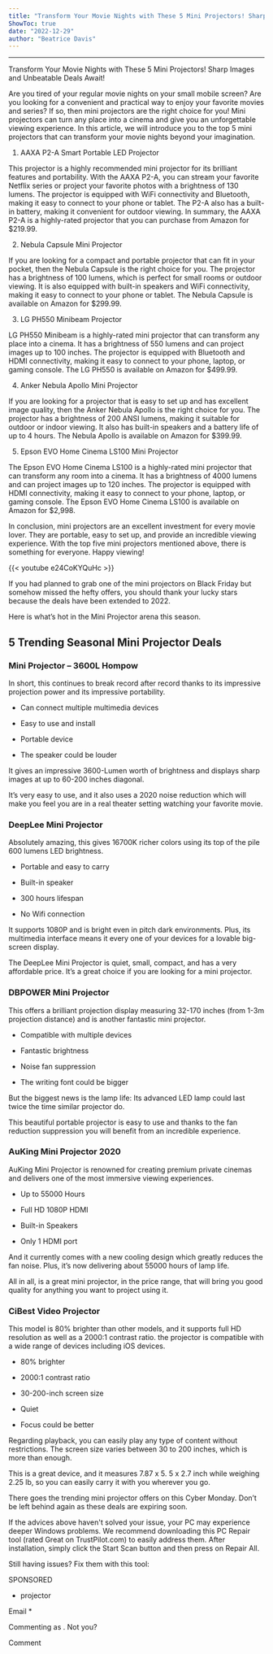 ```yaml
---
title: "Transform Your Movie Nights with These 5 Mini Projectors! Sharp Images and Unbeatable Deals Await!"
ShowToc: true 
date: "2022-12-29"
author: "Beatrice Davis"
---
```

*****
Transform Your Movie Nights with These 5 Mini Projectors! Sharp Images and Unbeatable Deals Await!

Are you tired of your regular movie nights on your small mobile screen? Are you looking for a convenient and practical way to enjoy your favorite movies and series? If so, then mini projectors are the right choice for you! Mini projectors can turn any place into a cinema and give you an unforgettable viewing experience. In this article, we will introduce you to the top 5 mini projectors that can transform your movie nights beyond your imagination.

1. AAXA P2-A Smart Portable LED Projector

This projector is a highly recommended mini projector for its brilliant features and portability. With the AAXA P2-A, you can stream your favorite Netflix series or project your favorite photos with a brightness of 130 lumens. The projector is equipped with WiFi connectivity and Bluetooth, making it easy to connect to your phone or tablet. The P2-A also has a built-in battery, making it convenient for outdoor viewing. In summary, the AAXA P2-A is a highly-rated projector that you can purchase from Amazon for $219.99.

2. Nebula Capsule Mini Projector

If you are looking for a compact and portable projector that can fit in your pocket, then the Nebula Capsule is the right choice for you. The projector has a brightness of 100 lumens, which is perfect for small rooms or outdoor viewing. It is also equipped with built-in speakers and WiFi connectivity, making it easy to connect to your phone or tablet. The Nebula Capsule is available on Amazon for $299.99.

3. LG PH550 Minibeam Projector

LG PH550 Minibeam is a highly-rated mini projector that can transform any place into a cinema. It has a brightness of 550 lumens and can project images up to 100 inches. The projector is equipped with Bluetooth and HDMI connectivity, making it easy to connect to your phone, laptop, or gaming console. The LG PH550 is available on Amazon for $499.99.

4. Anker Nebula Apollo Mini Projector

If you are looking for a projector that is easy to set up and has excellent image quality, then the Anker Nebula Apollo is the right choice for you. The projector has a brightness of 200 ANSI lumens, making it suitable for outdoor or indoor viewing. It also has built-in speakers and a battery life of up to 4 hours. The Nebula Apollo is available on Amazon for $399.99.

5. Epson EVO Home Cinema LS100 Mini Projector

The Epson EVO Home Cinema LS100 is a highly-rated mini projector that can transform any room into a cinema. It has a brightness of 4000 lumens and can project images up to 120 inches. The projector is equipped with HDMI connectivity, making it easy to connect to your phone, laptop, or gaming console. The Epson EVO Home Cinema LS100 is available on Amazon for $2,998.

In conclusion, mini projectors are an excellent investment for every movie lover. They are portable, easy to set up, and provide an incredible viewing experience. With the top five mini projectors mentioned above, there is something for everyone. Happy viewing!

{{< youtube e24CoKYQuHc >}} 



If you had planned to grab one of the mini projectors on Black Friday but somehow missed the hefty offers, you should thank your lucky stars because the deals have been extended to 2022.
 

 
Here is what’s hot in the Mini Projector arena this season.
 
## 5 Trending Seasonal Mini Projector Deals
 
### Mini Projector – 3600L Hompow
 
In short, this continues to break record after record thanks to its impressive projection power and its impressive portability.
 
- Can connect multiple multimedia devices
 - Easy to use and install
 - Portable device

 
- The speaker could be louder

 
It gives an impressive 3600-Lumen worth of brightness and displays sharp images at up to 60-200 inches diagonal.
 
It’s very easy to use, and it also uses a 2020 noise reduction which will make you feel you are in a real theater setting watching your favorite movie.
 
### DeepLee Mini Projector
 
Absolutely amazing, this gives 16700K richer colors using its top of the pile 600 lumens LED brightness.
 
- Portable and easy to carry
 - Built-in speaker
 - 300 hours lifespan

 
- No Wifi connection

 
It supports 1080P and is bright even in pitch dark environments. Plus, its multimedia interface means it every one of your devices for a lovable big-screen display.
 
The DeepLee Mini Projector is quiet, small, compact, and has a very affordable price. It’s a great choice if you are looking for a mini projector.
 
### DBPOWER Mini Projector 
 
This offers a brilliant projection display measuring 32-170 inches (from 1-3m projection distance) and is another fantastic mini projector.
 
- Compatible with multiple devices
 - Fantastic brightness
 - Noise fan suppression

 
- The writing font could be bigger

 
But the biggest news is the lamp life: Its advanced LED lamp could last twice the time similar projector do.
 
This beautiful portable projector is easy to use and thanks to the fan reduction suppression you will benefit from an incredible experience.
 
### AuKing Mini Projector 2020
 
AuKing Mini Projector is renowned for creating premium private cinemas and delivers one of the most immersive viewing experiences.
 
- Up to 55000 Hours
 - Full HD 1080P HDMI
 - Built-in Speakers

 
- Only 1 HDMI port

 
And it currently comes with a new cooling design which greatly reduces the fan noise. Plus, it’s now delivering about 55000 hours of lamp life.
 
All in all, is a great mini projector, in the price range, that will bring you good quality for anything you want to project using it.
 
### CiBest Video Projector
 
This model is 80% brighter than other models, and it supports full HD resolution as well as a 2000:1 contrast ratio. the projector is compatible with a wide range of devices including iOS devices.
 
- 80% brighter
 - 2000:1 contrast ratio
 - 30-200-inch screen size
 - Quiet

 
- Focus could be better

 
Regarding playback, you can easily play any type of content without restrictions. The screen size varies between 30 to 200 inches, which is more than enough.
 
This is a great device, and it measures 7.87 x 5. 5 x 2.7 inch while weighing 2.25 lb, so you can easily carry it with you wherever you go.
 
There goes the trending mini projector offers on this Cyber Monday. Don’t be left behind again as these deals are expiring soon.
 
If the advices above haven't solved your issue, your PC may experience deeper Windows problems. We recommend downloading this PC Repair tool (rated Great on TrustPilot.com) to easily address them. After installation, simply click the Start Scan button and then press on Repair All.
 
Still having issues? Fix them with this tool:
 
SPONSORED
 
- projector

 
Email * 
 

Commenting as .
Not you?

 
Comment 






